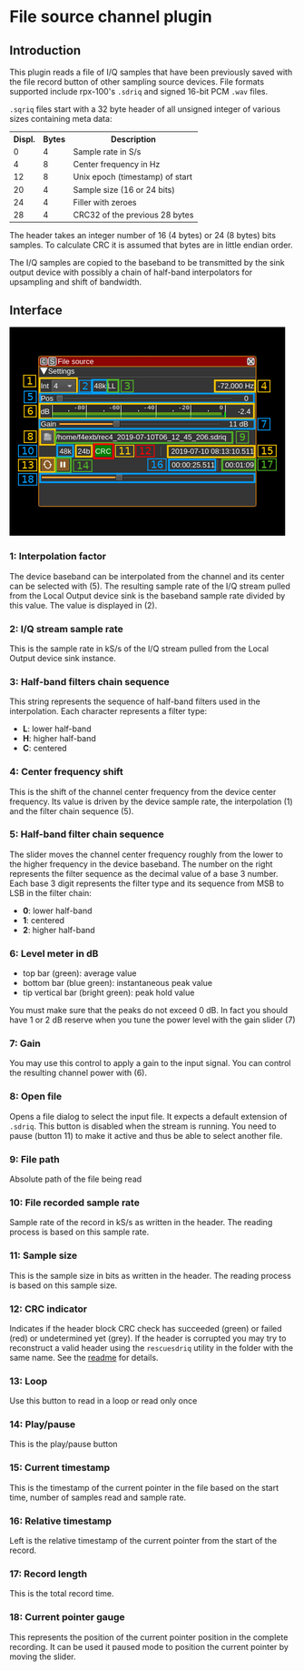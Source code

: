 <h1>File source channel plugin</h1>

<h2>Introduction</h2>

This plugin reads a file of I/Q samples that have been previously saved with the file record button of other sampling source devices. File formats supported include rpx-100's `.sdriq` and signed 16-bit PCM `.wav` files.

`.sqriq` files start with a 32 byte header of all unsigned integer of various sizes containing meta data:

<table>
  <tr>
    <th>Displ.</th>
    <th>Bytes</th>
    <th>Description</th>
  </tr>
  <tr>
    <td>0</td>
    <td>4</td>
    <td>Sample rate in S/s</td>
  </tr>
  <tr>
    <td>4</td>
    <td>8</td>
    <td>Center frequency in Hz</td>
  </tr>
  <tr>
    <td>12</td>
    <td>8</td>
    <td>Unix epoch (timestamp) of start</td>
  </tr>
  <tr>
    <td>20</td>
    <td>4</td>
    <td>Sample size (16 or 24 bits)</td>
  </tr>
  <tr>
    <td>24</td>
    <td>4</td>
    <td>Filler with zeroes</td>
  </tr>
  <tr>
    <td>28</td>
    <td>4</td>
    <td>CRC32 of the previous 28 bytes</td>
  </tr>
</table>

The header takes an integer number of 16 (4 bytes) or 24 (8 bytes) bits samples. To calculate CRC it is assumed that bytes are in little endian order.

The I/Q samples are copied to the baseband to be transmitted by the sink output device with possibly a chain of half-band interpolators for upsampling and shift of bandwidth.

<h2>Interface</h2>

![File source channel plugin GUI](../../../doc/img/FileSource_plugin.png)

<h3>1: Interpolation factor</h3>

The device baseband can be interpolated from the channel and its center can be selected with (5). The resulting sample rate of the I/Q stream pulled from the Local Output device sink is the baseband sample rate divided by this value. The value is displayed in (2).

<h3>2: I/Q stream sample rate</h3>

This is the sample rate in kS/s of the I/Q stream pulled from the Local Output device sink instance.

<h3>3: Half-band filters chain sequence</h3>

This string represents the sequence of half-band filters used in the interpolation. Each character represents a filter type:

  - **L**: lower half-band
  - **H**: higher half-band
  - **C**: centered

<h3>4: Center frequency shift</h3>

This is the shift of the channel center frequency from the device center frequency. Its value is driven by the device sample rate, the interpolation (1) and the filter chain sequence (5).

<h3>5: Half-band filter chain sequence</h3>

The slider moves the channel center frequency roughly from the lower to the higher frequency in the device baseband. The number on the right represents the filter sequence as the decimal value of a base 3 number. Each base 3 digit represents the filter type and its sequence from MSB to LSB in the filter chain:

  - **0**: lower half-band
  - **1**: centered
  - **2**: higher half-band

<h3>6: Level meter in dB</h3>

  - top bar (green): average value
  - bottom bar (blue green): instantaneous peak value
  - tip vertical bar (bright green): peak hold value

You must make sure that the peaks do not exceed 0 dB. In fact you should have 1 or 2 dB reserve when you tune the power level with the gain slider (7)

<h3>7: Gain</h3>

You may use this control to apply a gain to the input signal. You can control the resulting channel power with (6).

<h3>8: Open file</h3>

Opens a file dialog to select the input file. It expects a default extension of `.sdriq`. This button is disabled when the stream is running. You need to pause (button 11) to make it active and thus be able to select another file.

<h3>9: File path</h3>

Absolute path of the file being read

<h3>10: File recorded sample rate</h3>

Sample rate of the record in kS/s as written in the header. The reading process is based on this sample rate.

<h3>11: Sample size</h3>

This is the sample size in bits as written in the header. The reading process is based on this sample size.

<h3>12: CRC indicator</h3>

Indicates if the header block CRC check has succeeded (green) or failed (red) or undetermined yet (grey). If the header is corrupted you may try to reconstruct a valid header using the `rescuesdriq` utility in the folder with the same name. See the [readme](../../../rescuesdriq/readme.md) for details.

<h3>13: Loop</h3>

Use this button to read in a loop or read only once

<h3>14: Play/pause</h3>

This is the play/pause button

<h3>15: Current timestamp</h3>

This is the timestamp of the current pointer in the file based on the start time, number of samples read and sample rate.

<h3>16: Relative timestamp</h3>

Left is the relative timestamp of the current pointer from the start of the record.

<h3>17: Record length</h3>

This is the total record time.

<h3>18: Current pointer gauge</h3>

This represents the position of the current pointer position in the complete recording. It can be used it paused mode to position the current pointer by moving the slider.
